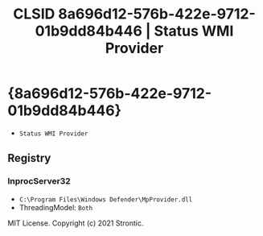 ﻿---
title: "CLSID 8a696d12-576b-422e-9712-01b9dd84b446 | Status WMI Provider"
excerpt: What is COM-Object CLSID 8a696d12-576b-422e-9712-01b9dd84b446?
---

# {8a696d12-576b-422e-9712-01b9dd84b446}

* `Status WMI Provider`

## Registry


### InprocServer32

* `C:\Program Files\Windows Defender\MpProvider.dll`
* ThreadingModel: `Both`

MIT License. Copyright (c) 2021 Strontic.


